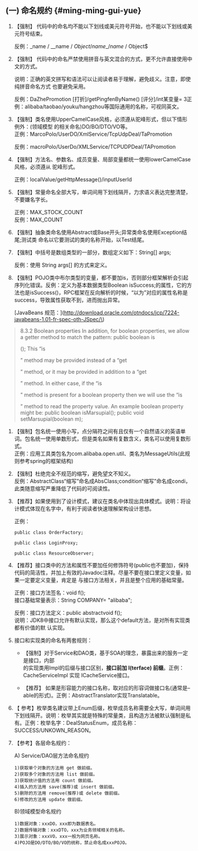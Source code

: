 ## \(一\) 命名规约 {#ming-ming-gui-yue}

1. 【强制】 代码中的命名均不能以下划线或美元符号开始，也不能以下划线或美元符号结束。

   反例：_name / \_\_name / $Object / name\_ / name$ / Object$

2. 【强制】 代码中的命名严禁使用拼音与英文混合的方式，更不允许直接使用中文的方式。

   说明：正确的英文拼写和语法可以让阅读者易于理解，避免歧义。注意，即使纯拼音命名方式 也要避免采用。

   反例：DaZhePromotion \[打折\]/getPingfenByName\(\) \[评分\]/int某变量= 3正例：alibaba/taobao/youku/hangzhou等国际通用的名称，可视同英文。

3. 【强制】类名使用UpperCamelCase风格，必须遵从驼峰形式，但以下情形例外：\(领域模型 的相关命名\)DO/BO/DTO/VO等。  
   正例：MarcoPolo/UserDO/XmlService/TcpUdpDeal/TaPromotion

   反例：macroPolo/UserDo/XMLService/TCPUDPDeal/TAPromotion

4. 【强制】方法名、参数名、成员变量、局部变量都统一使用lowerCamelCase风格，必须遵从 驼峰形式。

   正例：localValue/getHttpMessage\(\)/inputUserId

5. 【强制】常量命名全部大写，单词间用下划线隔开，力求语义表达完整清楚，不要嫌名字长。

   正例：MAX\_STOCK\_COUNT  
   反例：MAX\_COUNT

6. 【强制】抽象类命名使用Abstract或Base开头;异常类命名使用Exception结尾;测试类 命名以它要测试的类的名称开始，以Test结尾。

7. 【强制】中括号是数组类型的一部分，数组定义如下：String\[\] args;

   反例：使用 String args\[\] 的方式来定义。

8. 【强制】POJO类中布尔类型的变量，都不要加is，否则部分框架解析会引起序列化错误。反例：定义为基本数据类型Boolean isSuccess;的属性，它的方法也是isSuccess\(\)，RPC框架在反向解析的时候，“以为”对应的属性名称是success，导致属性获取不到，进而抛出异常。

    \[JavaBeans 规范：\]\(http://download.oracle.com/otndocs/jcp/7224-javabeans-1.01-fr-spec-oth-JSpec/\)

> 8.3.2 Boolean properties In addition, for boolean properties, we allow a getter method to match the pattern: public boolean is
>
> \(\); This “is
>
> ” method may be provided instead of a “get
>
> ” method, or it may be provided in addition to a “get
>
> ” method. In either case, if the “is
>
> ” method is present for a boolean property then we will use the “is
>
> ” method to read the property value. An example boolean property might be: public boolean isMarsupial\(\); public void setMarsupial\(boolean m\);

1. 【强制】包名统一使用小写，点分隔符之间有且仅有一个自然语义的英语单词。包名统一使用单数形式，但是类名如果有复数含义，类名可以使用复数形式。  
   正例：应用工具类包名为com.alibaba.open.util、类名为MessageUtils\(此规则参考spring的框架结构\)

2. 【强制】杜绝完全不规范的缩写，避免望文不知义。  
   反例：AbstractClass“缩写”命名成AbsClass;condition“缩写”命名成condi，此类随意缩写严重降低了代码的可阅读性。

3. 【推荐】如果使用到了设计模式，建议在类名中体现出具体模式。说明：将设计模式体现在名字中，有利于阅读者快速理解架构设计思想。

   正例：

   ```
   public class OrderFactory;

   public class LoginProxy; 

   public class ResourceObserver;
   ```

4. 【推荐】接口类中的方法和属性不要加任何修饰符号\(public也不要加\)，保持代码的简洁性，并加上有效的Javadoc注释。尽量不要在接口里定义变量，如果一定要定义变量，肯定是 与接口方法相关，并且是整个应用的基础常量。

   正例：接口方法签名：void f\(\);  
   接口基础常量表示：String COMPANY= "alibaba";

   反例：接口方法定义：public abstractvoid f\(\);  
   说明：JDK8中接口允许有默认实现，那么这个default方法，是对所有实现类都有价值的默 认实现。

5. 接口和实现类的命名有两套规则：

   * 【强制】对于Service和DAO类，基于SOA的理念，暴露出来的服务一定是接口，内部  
     的实现类用Impl的后缀与接口区别，**接口前加 I\(terface\) 前缀**。正例：CacheServiceImpl 实现 ICacheService接口。

   * 【推荐】 如果是形容能力的接口名称，取对应的形容词做接口名\(通常是–able的形式\)。正例：AbstractTranslator实现Translatable。

6. 【 参考】枚举类名建议带上Enum后缀，枚举成员名称需要全大写，单词间用下划线隔开。说明：枚举其实就是特殊的常量类，且构造方法被默认强制是私有。正例：枚举名字：DealStatusEnum，成员名称：SUCCESS/UNKOWN\_REASON。

7. 【参考】各层命名规约：

   A\) Service/DAO层方法命名规约

   ```
   1)获取单个对象的方法用 get 做前缀。  
   2)获取多个对象的方法用 list 做前缀。  
   3)获取统计值的方法用 count 做前缀。  
   4)插入的方法用 save(推荐)或 insert 做前缀。
   5)删除的方法用 remove(推荐)或 delete 做前缀。
   6)修改的方法用 update 做前缀。
   ```

   B\)领域模型命名规约

   ```
   1)数据对象：xxxDO，xxx即为数据表名。  
   2)数据传输对象：xxxDTO，xxx为业务领域相关的名称。
   3)展示对象：xxxVO，xxx一般为网页名称。  
   4)POJO是DO/DTO/BO/VO的统称，禁止命名成xxxPOJO。
   ```



